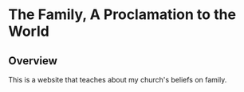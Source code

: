 # The Family, A Proclamation to the World

## Overview

This is a website that teaches about my church's beliefs on family.

